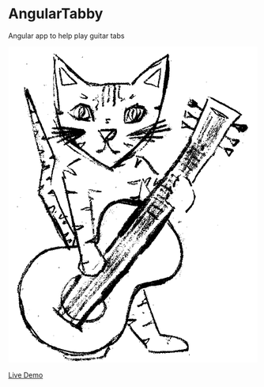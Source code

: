 # AngularTabby
Angular app to help play guitar tabs

![Alt text](/src/assets/img/tabby_cat.png?raw=true "Tabby Cat")

[Live Demo](http://test.publicscript.com/AngularTabby "Angular Tabby demo")
